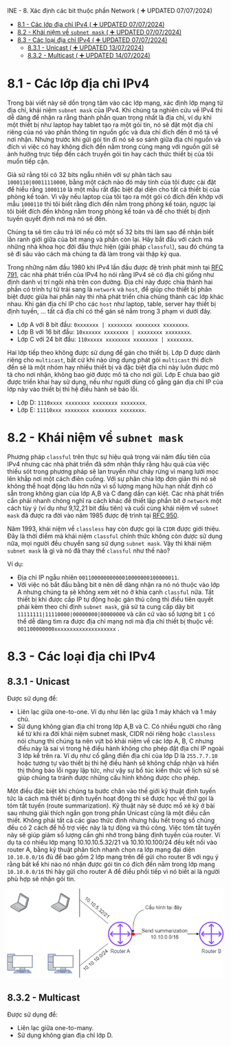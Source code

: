 INE - 8. Xác định các bit thuộc phần Network ( :heavy_plus_sign: UPDATED 07/07/2024)

- [8.1 - Các lớp địa chỉ IPv4 ( :heavy_plus_sign: UPDATED 07/07/2024)](#ine_8_ipv4_address_classes)
- [8.2 - Khái niệm về `subnet mask` ( :heavy_plus_sign: UPDATED 07/07/2024)](#ine_8_subnet_mask)
- [8.3 - Các loại địa chỉ IPv4 ( :heavy_plus_sign: UPDATED 07/07/2024)](#ine_8_ipv4_address_types)
    - [8.3.1 - Unicast ( :heavy_plus_sign: UPDATED 13/07/2024)](#ine_8_unicast)
    - [8.3.2 - Multicast ( :heavy_plus_sign: UPDATED 14/07/2024)](#ine_8_multicast)

# <a name="ine_8_ipv4_address_classes"></a>8.1 - Các lớp địa chỉ IPv4

Trong bài viết này sẽ dồn trọng tâm vào các lớp mạng, xác định lớp mạng từ địa chỉ, khái niệm `subnet mask` của IPv4. Khi chúng ta nghiên cứu về IPv4 thì dễ dàng để nhận ra rằng thành phần quan trọng nhất là địa chỉ, ví dụ khi một thiết bị như laptop hay tablet tạo ra một gói tin, nó sẽ đặt một địa chỉ riêng của nó vào phần thông tin nguồn gốc và đưa chỉ đích đến ở mô tả về nơi nhận. Nhưng trước khi gửi gói tin đi nó sẽ so sánh giữa địa chỉ nguồn và đích vì việc có hay không đích đến nằm trong cùng mạng với nguồn gửi sẽ ảnh hưởng trực tiếp đến cách truyền gói tin hay cách thức thiết bị của tôi muốn tiếp cận.

Giả sử rằng tôi có 32 bits ngẫu nhiên với sự phân tách sau `1000110|00011110000`, bằng một cách nào đó máy tính của tôi được cài đặt để hiểu rằng `1000110` là một mẫu rất đặc biệt đại diện cho tất cả thiết bị của phòng kế toán. Vì vậy nếu laptop của tôi tạo ra một gói có đích đến khớp với mẫu `1000110` thì tôi biết rằng đích đến nằm trong phòng kế toán, ngược lại tôi biết đích đến không nằm trong phòng kế toán và để cho thiết bị định tuyến quyết định nơi mà nó sẽ đến.

Chúng ta sẽ tìm câu trả lời nếu có một số 32 bits thì làm sao để nhận biết lằn ranh giới giữa của bit mạng và phần còn lại. Hãy bắt đầu với cách mà những nhà khoa học đời đầu thực hiện (giải pháp `classful`), sau đó chúng ta sẽ đi sâu vào cách mà chúng ta đã làm trong vài thập kỷ qua.

Trong những năm đầu 1980 khi IPv4 lần đầu được đệ trình phát minh tại [RFC 791](https://datatracker.ietf.org/doc/html/rfc791), các nhà phát triển của IPv4 họ nói rằng IPv4 sẽ có địa chỉ giống như định danh vị trí ngôi nhà trên con đường. Địa chỉ này được chia thành hai phần có trình tự từ trái sang là `network` và `host`, để giúp cho thiết bị phân biệt được giữa hai phần này thì nhà phát triển chia chúng thành các lớp khác nhau. Khi gán địa chỉ IP cho các `host` như laptop, table, server hay thiết bị định tuyến, ... tất cả địa chỉ có thể gán sẽ nằm trong 3 phạm vi dưới đây.

- Lớp A với 8 bit đầu: `0xxxxxxx | xxxxxxxx xxxxxxxx xxxxxxxx`.
- Lớp B với 16 bit đầu: `10xxxxxx xxxxxxxx | xxxxxxxx xxxxxxxx`.
- Lớp C với 24 bit đầu: `110xxxxx xxxxxxxx xxxxxxxx | xxxxxxxx`.

Hai lớp tiếp theo không được sử dụng để gán cho thiết bị. Lớp D được dành riêng cho `multicast`, bất cứ khi nào ứng dụng phát gói `multicast` thì đích đến sẽ là một nhóm hay nhiều thiết bị và đặc biệt địa chỉ này luôn được mô tả cho nơi nhận, không bao giờ được mô tả cho nơi gửi. Lớp E chưa bao giờ được triển khai hay sử dụng, nếu như người dùng cố gắng gán địa chỉ IP của lớp này vào thiết bị thì hệ điều hành sẽ báo lỗi.

- Lớp D: `1110xxxx xxxxxxxx xxxxxxxx xxxxxxxx`.
- Lớp E: `11110xxx xxxxxxxx xxxxxxxx xxxxxxxx`.
    
# <a name="ine_8_subnet_mask"></a>8.2 - Khái niệm về `subnet mask`

Phương pháp `classful` trên thực sự hiệu quả trong vài năm đầu tiên của IPv4 nhưng các nhà phát triển đã sớm nhận thấy rằng hậu quả của việc thiếu sót trong phương pháp sẽ lan truyền như cháy rừng vì mạng lưới mọc lên khắp nơi một cách điên cuồng. Với sự phân chia lớp đơn giản thì nó sẽ không thể hoạt động lâu hơn nữa vì số lượng mạng hữu hạn nhất định có sẵn trong không gian của lớp A,B và C đang dần cạn kiệt. Các nhà phát triển cần phải nhanh chóng nghĩ ra cách khác để thiết lập phần bit ở `network` một cách tùy ý (ví dụ như 9,12,21 bit đầu tiên) và cuối cùng khái niệm về `subnet mask` đã được ra đời vào năm 1985 được đệ trình tại [RFC 950](https://datatracker.ietf.org/doc/html/rfc950).

Năm 1993, khái niệm về `classless` hay còn được gọi là `CIDR` được giới thiệu. Đây là thời điểm mà khái niệm `classful` chính thức không còn được sử dụng nữa, mọi người đều chuyển sang sử dụng `subnet mask`. Vậy thì khái niệm `subnet mask` là gì và nó đã thay thế `classful` như thế nào?

Ví dụ:

- Địa chỉ IP ngẫu nhiên `00110000000000010000000100000011`.
- Với việc nó bắt đầu bằng bit `0` nên dễ dàng nhận ra nó nó thuộc vào lớp A nhưng chúng ta sẽ không xem xét nó ở khía cạnh `classful` nữa. Tất thiết bị khi được cấp IP tự động hoặc gán thủ công thì điều tiên quyết phải kèm theo chỉ định `subnet mask`, giả sử ta cung cấp dãy bit `11111111|11110000|00000000|00000000` và căn cứ vào số lượng bit `1` có thể dễ dàng tìm ra được địa chỉ mạng nơi mà địa chỉ thiết bị thuộc về: `001100000000xxxxxxxxxxxxxxxxxxxx` .

# <a name="ine_8_ipv4_address_types"></a>8.3 - Các loại địa chỉ IPv4

## <a name="ine_8_unicast"></a>8.3.1 - Unicast

Được sử dụng để:
- Liên lạc giữa one-to-one. Ví dụ như liên lạc giữa 1 máy khách và 1 máy chủ.
- Sử dụng không gian địa chỉ trong lớp A,B và C. Có nhiều người cho rằng kể từ khi ra đời khái niệm subnet mask, CIDR nói riêng hoặc `classless` nói chung thì chúng ta nên vứt bỏ khái niệm về các lớp A, B, C nhưng điều này là sai vì trong hệ điều hành không cho phép đặt địa chỉ IP ngoài 3 lớp kể trên ra. Ví dụ như cố gắng điền địa chỉ của lớp D là `255.7.7.10` hoặc tương tự vào thiết bị thì hệ điều hành sẽ không chấp nhận và hiển thị thông báo lỗi ngay lập tức, như vậy sự bổ túc kiến thức về lịch sử sẽ giúp chúng ta tránh được những cấu hình không được cho phép.

Một điều đặc biệt khi chúng ta bước chân vào thế giới kỹ thuật định tuyến tức là cách mà thiết bị định tuyến hoạt động thì sẽ được học về thứ gọi là tóm tắt tuyến (route summarization). Kỹ thuật này sẽ được mổ xẻ kỹ ở bài sau nhưng giải thích ngắn gọn trong phần Unicast cũng là một điều cần thiết. Không phải tất cả các giao thức định nhưng hầu hết trong số chúng đều có 2 cách để hỗ trợ việc này là tự động và thủ công. Việc tóm tắt tuyến này sẽ giúp giảm số lượng cần ghi nhớ trong bảng định tuyến của router. Ví dụ ta có nhiều lớp mạng 10.10.10.5.32/21 và 10.10.10.100/24 đều kết nối vào router A, bằng kỹ thuật phân tích nhanh chọn ra lớp mạng đại diện `10.10.0.0/16` đủ để bao gồm 2 lớp mạng trên để gửi cho router B với ngụ ý rằng bất kể khi nào nó nhận được gói tin có đích đến nằm trong lớp mạng `10.10.0.0/16` thì hãy gửi cho router A để điều phối tiếp vì nó biết ai là người phù hợp sẽ nhận gói tin.

<div style="text-align:center"><img src="../images/ine_37_basically_routing_sumarization.png" alt/></div>

## <a name="ine_8_multicast"></a>8.3.2 - Multicast

Được sử dụng để:
- Liên lạc giữa one-to-many.
- Sử dụng không gian địa chỉ lớp D.


